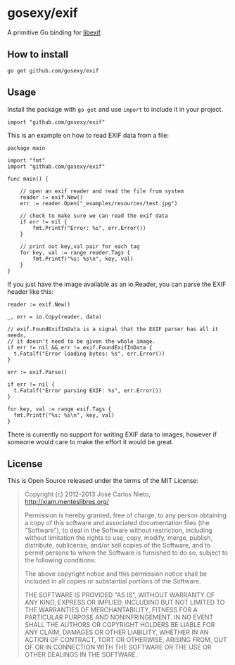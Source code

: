 # gosexy/exif

A primitive Go binding for [libexif][1].

## How to install

```
go get github.com/gosexy/exif
```

## Usage

Install the package with `go get` and use `import` to include it in your project.

```
import "github.com/gosexy/exif"
```

This is an example on how to read EXIF data from a file:

```
package main

import "fmt"
import "github.com/gosexy/exif"

func main() {
    
    // open an exif reader and read the file from system
    reader := exif.New()
    err := reader.Open("_examples/resources/test.jpg")
    
    // check to make sure we can read the exif data
    if err != nil {
        fmt.Printf("Error: %s", err.Error())
    }

    // print out key,val pair for each tag
    for key, val := range reader.Tags {
        fmt.Printf("%s: %s\n", key, val)
    }
}
```

If you just have the image available as an io.Reader, you can parse the
EXIF header like this:

```
reader := exif.New()

_, err = io.Copy(reader, data)

// exif.FoundExifInData is a signal that the EXIF parser has all it needs,
// it doesn't need to be given the whole image.
if err != nil && err != exif.FoundExifInData {
  t.Fatalf("Error loading bytes: %s", err.Error())
}

err := exif.Parse()

if err != nil {
  t.Fatalf("Error parsing EXIF: %s", err.Error())
}

for key, val := range exif.Tags {
  fmt.Printf("%s: %s\n", key, val)
}
```

There is currently no support for writing EXIF data to images, however if
someone would care to make the effort it would be great.

## License

This is Open Source released under the terms of the MIT License:

> Copyright (c) 2012-2013 José Carlos Nieto, http://xiam.menteslibres.org/
>
> Permission is hereby granted, free of charge, to any person obtaining
> a copy of this software and associated documentation files (the
> "Software"), to deal in the Software without restriction, including
> without limitation the rights to use, copy, modify, merge, publish,
> distribute, sublicense, and/or sell copies of the Software, and to
> permit persons to whom the Software is furnished to do so, subject to
> the following conditions:
>
> The above copyright notice and this permission notice shall be
> included in all copies or substantial portions of the Software.
>
> THE SOFTWARE IS PROVIDED "AS IS", WITHOUT WARRANTY OF ANY KIND,
> EXPRESS OR IMPLIED, INCLUDING BUT NOT LIMITED TO THE WARRANTIES OF
> MERCHANTABILITY, FITNESS FOR A PARTICULAR PURPOSE AND
> NONINFRINGEMENT. IN NO EVENT SHALL THE AUTHORS OR COPYRIGHT HOLDERS BE
> LIABLE FOR ANY CLAIM, DAMAGES OR OTHER LIABILITY, WHETHER IN AN ACTION
> OF CONTRACT, TORT OR OTHERWISE, ARISING FROM, OUT OF OR IN CONNECTION
> WITH THE SOFTWARE OR THE USE OR OTHER DEALINGS IN THE SOFTWARE.

[1]: http://libexif.sourceforge.net/
